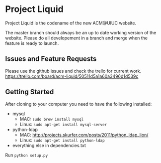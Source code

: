 Project Liquid
==============

Project Liquid is the codename of the new ACM@UIUC website.

The master branch should always be an up to date working version of the website. Please do all 
developement in a branch and merge when the feature is ready to launch. 

Issues and Feature Requests
---------------------------
Please use the github issues and check the trello for current work.
https://trello.com/board/acm-liquid/50511d5a1a60a3496d1d539c


Getting Started
---------------
After cloning to your computer you need to have the following installed:
* mysql
  * MAC: `sudo brew install mysql`
  * Linux: `sudo apt-get install mysql-server`
* python-ldap
  * MAC: http://projects.skurfer.com/posts/2011/python_ldap_lion/
  * Linux: `sudo apt-get install python-ldap`
* everything else in dependencies.txt


Run `python setup.py`


